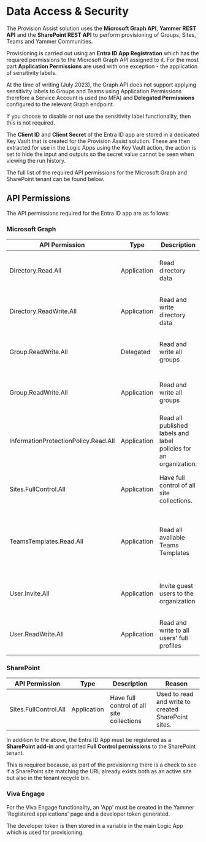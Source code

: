 # Data Access & Security

The Provision Assist solution uses the **Microsoft Graph API**, **Yammer REST API** and the **SharePoint REST API** to perform provisioning of Groups, Sites, Teams and Yammer Communities.

Provisioning is carried out using an **Entra ID App Registration** which has the required permissions to the Microsoft Graph API assigned to it. For the most part **Application Permissions** are used with one exception - the application of sensitivity labels.

At the time of writing (July 2023), the Graph API does not support applying sensitivity labels to Groups and Teams using Application Permissions therefore a Service Account is used (no MFA) and **Delegated Permissions** configured to the relevant Graph endpoint.

If you choose to disable or not use the sensitivity label functionality, then this is not required. 

The **Client ID** and **Client Secret** of the Entra ID app are stored in a dedicated Key Vault that is created for the Provision Assist solution. These are then extracted for use in the Logic Apps using the Key Vault action, the action is set to hide the input and outputs so the secret value cannot be seen when viewing the run history.

The full list of the required API permissions for the Microsoft Graph and SharePoint tenant can be found below. 

## API Permissions 

The API permissions required for the Entra ID app are as follows:

### Microsoft Graph

| API Permission | Type | Description| Reason |
|--|--|--|--|
| Directory.Read.All | Application | Read directory data |Used to read Users, Groups and Teams from the tenant.|
| Directory.ReadWrite.All | Application | Read and write directory data |Used to create guest users in Entra ID if they are requested.|
| Group.ReadWrite.All | Delegated | Read and write all groups |Used to apply sensitivity labels to created groups/teams.|
| Group.ReadWrite.All | Application | Read and write all groups |Used to create and update the properties of groups/teams.|
| InformationProtectionPolicy.Read.All | Application | Read all published labels and label policies for an organization. |Used to syncronize sensivity labels in the tenant to a SharePoint list.|
| Sites.FullControl.All | Application | Have full control of all site collections. |Update the properties of provisioned SharePoint sites.|
| TeamsTemplates.Read.All | Application | Read all available Teams Templates |Used to read the teams templates in the tenant and syncronize them to a SharePoint list.|
| User.Invite.All | Application | Invite guest users to the organization |Used to invite guest users in Entra ID if they are requested.|
| User.ReadWrite.All | Application | Read and write to all users' full profiles |Used to update guest users in Entra ID if they are requested.|

### SharePoint

| API Permission | Type | Description| Reason |
|--|--|--|--|
| Sites.FullControl.All | Application | Have full control of all site collections| Used to read and write to created SharePoint sites. |

In addition to the above, the Entra ID App must be registered as a **SharePoint add-in** and granted **Full Control permissions** to the SharePoint tenant. 

This is required because, as part of the provisioning there is a check to see if a SharePoint site matching the URL already exists both as an active site but also in the tenant recycle bin. 

### Viva Engage

For the Viva Engage functionality, an 'App' must be created in the Yammer 'Registered applications' page and a developer token generated.

The developer token is then stored in a variable in the main Logic App which is used for provisioning. 

